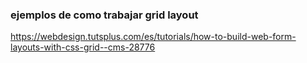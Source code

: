 

### ejemplos de como trabajar grid layout
https://webdesign.tutsplus.com/es/tutorials/how-to-build-web-form-layouts-with-css-grid--cms-28776